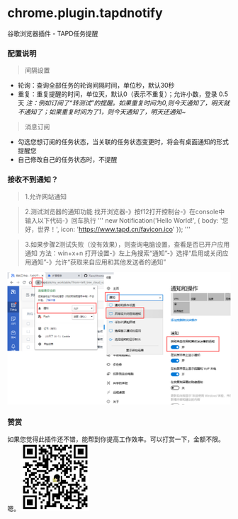 # chrome.plugin.tapdnotify
谷歌浏览器插件 - TAPD任务提醒

### 配置说明  

> 间隔设置

+ 轮询：查询全部任务的轮询间隔时间，单位秒，默认30秒 
+ 重复：重复提醒的时间，单位天，默认0（表示不重复）；允许小数，登录 0.5 天
*注：例如订阅了“转测试”的提醒。如果重复时间为0,则今天通知了，明天就不通知了；如果重复时间为了1，则今天通知了，明天还通知~*

> 消息订阅

+ 勾选您想订阅的任务状态，当关联的任务状态变更时，将会有桌面通知的形式提醒您
+ 自己修改自己的任务状态时，不提醒

### 接收不到通知？
> 1.允许网站通知

> 2.测试浏览器的通知功能
找开浏览器-》按f12打开控制台-》在console中输入以下代码-》回车执行
'''
new Notification('Hello World!', {
    body: '您好，世界！',
    icon: 'https://www.tapd.cn/favicon.ico'
});
'''

> 3.如果步骤2测试失败（没有效果），则查询电脑设置，查看是否已开户应用通知
方法：win+x+n 打开设置-》左上角搜索“通知”-》选择“启用或关闭应用通知”-》允许“获取来自应用和其他发送者的通知”

![通知设置](https://github.com/Tiacx/chrome.plugin.tapdnotify/blob/master/help.png)

### 赞赏
如果您觉得此插件还不错，能帮到你提高工作效率。可以打赏一下，金额不限。嗯。
![赞赏](https://github.com/Tiacx/chrome.plugin.tapdnotify/blob/master/alipay.png)
